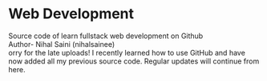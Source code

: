 # Web Development 
Source code of learn fullstack web development on Github
<br>
Author- Nihal Saini (nihalsainee)
<br>
orry for the late uploads! I recently learned how to use GitHub and have now added all my previous source code. Regular updates will continue from here.
